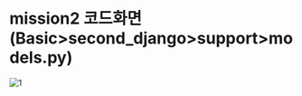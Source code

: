 # mission2 코드화면(Basic>second_django>support>models.py)
![1](https://user-images.githubusercontent.com/65546884/164011450-fd820847-4b79-4638-b629-3c023d8d79b0.png)
